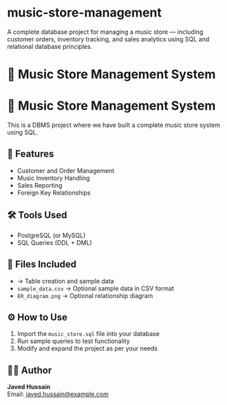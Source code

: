 # music-store-management
A complete database project for managing a music store — including customer orders, inventory tracking, and sales analytics using SQL and relational database principles.
# 🎵 Music Store Management System

# 🎵 Music Store Management System

This is a DBMS project where we have built a complete music store system using SQL.

## 📌 Features

- Customer and Order Management  
- Music Inventory Handling  
- Sales Reporting  
- Foreign Key Relationships  

## 🛠️ Tools Used

- PostgreSQL (or MySQL)  
- SQL Queries (DDL + DML)  

## 📂 Files Included

-  → Table creation and sample data  
- `sample_data.csv` → Optional sample data in CSV format  
- `ER_diagram.png` → Optional relationship diagram  

## ⚙️ How to Use

1. Import the `music_store.sql` file into your database  
2. Run sample queries to test functionality  
3. Modify and expand the project as per your needs  

## 👨‍💻 Author

**Javed Hussain**  
Email: javed.hussain@example.com
